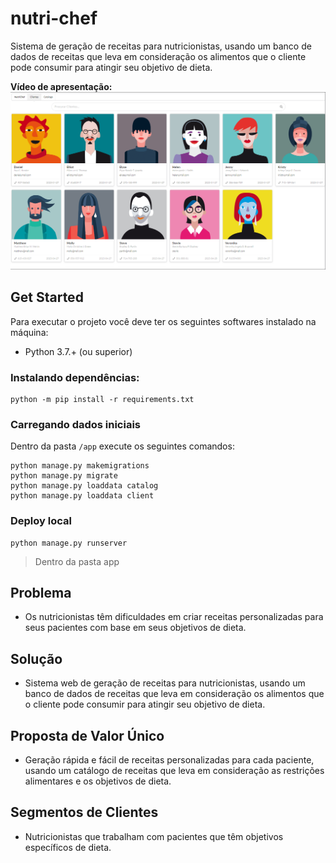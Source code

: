 # nutri-chef
Sistema de geração de receitas para nutricionistas, usando um banco de dados de receitas que leva em consideração os alimentos que o cliente pode consumir para atingir seu objetivo de dieta.

**Vídeo de apresentação:**
[![Vídeo de aprensentação](.assets/nutrichef-home.png)](https://youtu.be/8wnvkoL6o_c)

## Get Started

Para executar o projeto você deve ter os seguintes softwares instalado na máquina:

* Python 3.7.+ (ou superior)

### Instalando dependências:

```shell
python -m pip install -r requirements.txt
```

### Carregando dados iniciais

Dentro da pasta `/app` execute os seguintes comandos:

```shell
python manage.py makemigrations
python manage.py migrate
python manage.py loaddata catalog
python manage.py loaddata client
```

### Deploy local

```shell
python manage.py runserver
```

> Dentro da pasta app

## Problema

- Os nutricionistas têm dificuldades em criar receitas personalizadas para seus pacientes com base em seus objetivos de dieta.

## Solução

- Sistema web de geração de receitas para nutricionistas, usando um banco de dados de receitas que leva em consideração os alimentos que o cliente pode consumir para atingir seu objetivo de dieta.

## Proposta de Valor Único

- Geração rápida e fácil de receitas personalizadas para cada paciente, usando um catálogo de receitas que leva em consideração as restrições alimentares e os objetivos de dieta.

## Segmentos de Clientes

- Nutricionistas que trabalham com pacientes que têm objetivos específicos de dieta.

